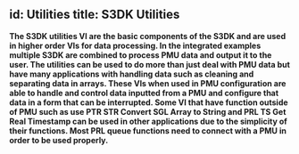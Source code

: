 ﻿id: Utilities
title: S3DK Utilities
---
**The S3DK utilities VI are the basic components of the S3DK and are used in higher order VIs for data processing. In the integrated examples multiple S3DK are combined to process PMU data and output it to the user. The utilities can be used to do more than just deal with PMU data but have many applications with handling data such as cleaning and separating data in arrays. These VIs when used in PMU configuration are able to handle and control data inputted from a PMU and configure that data in a form that can be interrupted. Some VI that have function outside of PMU such as use PTR STR Convert SGL Array to String and PRL TS Get Real Timestamp can be used in other applications due to the simplicity of their functions. Most PRL queue functions need to connect with a PMU in order to be used properly.**
